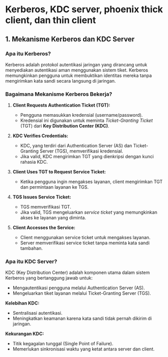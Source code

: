 # Kerberos, KDC server, phoenix thick client, dan thin client

## 1. Mekanisme Kerberos dan KDC Server

### **Apa itu Kerberos?**
Kerberos adalah protokol autentikasi jaringan yang dirancang untuk menyediakan autentikasi aman menggunakan sistem tiket. Kerberos memungkinkan pengguna untuk membuktikan identitas mereka tanpa mengirimkan kata sandi secara langsung di jaringan.

### **Bagaimana Mekanisme Kerberos Bekerja?**

1. **Client Requests Authentication Ticket (TGT):**
   - Pengguna memasukkan kredensial (username/password).
   - Kredensial ini digunakan untuk meminta _Ticket-Granting Ticket_ (TGT) dari **Key Distribution Center (KDC)**.

2. **KDC Verifies Credentials:**
   - KDC, yang terdiri dari Authentication Server (AS) dan Ticket-Granting Server (TGS), memverifikasi kredensial.
   - Jika valid, KDC mengirimkan TGT yang dienkripsi dengan kunci rahasia KDC.

3. **Client Uses TGT to Request Service Ticket:**
   - Ketika pengguna ingin mengakses layanan, client mengirimkan TGT dan permintaan layanan ke TGS.

4. **TGS Issues Service Ticket:**
   - TGS memverifikasi TGT.
   - Jika valid, TGS mengeluarkan _service ticket_ yang memungkinkan akses ke layanan yang diminta.

5. **Client Accesses the Service:**
   - Client menggunakan service ticket untuk mengakses layanan.
   - Server memverifikasi service ticket tanpa meminta kata sandi tambahan.
  
### **Apa itu KDC Server?**
KDC (Key Distribution Center) adalah komponen utama dalam sistem Kerberos yang bertanggung jawab untuk:
   - Mengautentikasi pengguna melalui Authentication Server (AS).
   - Mengeluarkan tiket layanan melalui Ticket-Granting Server (TGS).

**Kelebihan KDC:**
- Sentralisasi autentikasi.
- Meningkatkan keamanan karena kata sandi tidak pernah dikirim di jaringan.

**Kekurangan KDC:**
- Titik kegagalan tunggal (Single Point of Failure).
- Memerlukan sinkronisasi waktu yang ketat antara server dan client.

